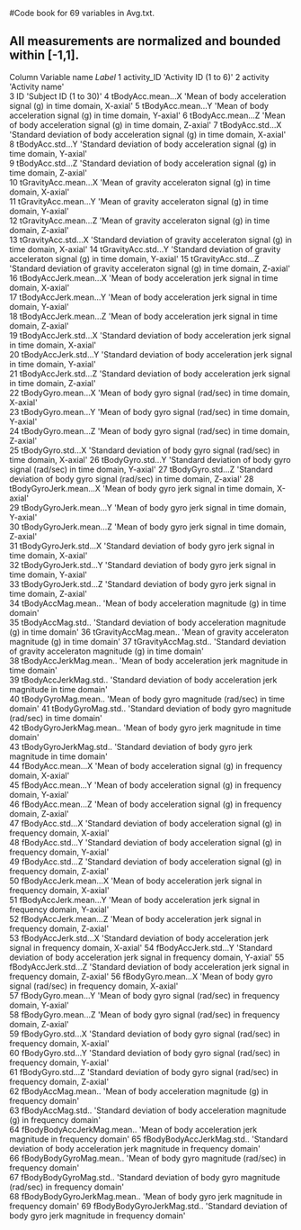 #Code book for 69 variables in Avg.txt.
## All measurements are normalized and bounded within [-1,1].


Column	Variable name		 *Label*
1	activity_ID 	 	 'Activity ID (1 to 6)'	
2	activity 	 	 'Activity name'	
3	ID 	 		 'Subject ID (1 to 30)'	
4	tBodyAcc.mean...X 	 'Mean of body acceleration signal (g) in time domain, X-axial'	
5	tBodyAcc.mean...Y 	 'Mean of body acceleration signal (g) in time domain, Y-axial'	
6	tBodyAcc.mean...Z 	 'Mean of body acceleration signal (g) in time domain, Z-axial'	
7	tBodyAcc.std...X 	 'Standard deviation of body acceleration signal (g) in time domain, X-axial'	
8	tBodyAcc.std...Y 	 'Standard deviation of body acceleration signal (g) in time domain, Y-axial'	
9	tBodyAcc.std...Z 	 'Standard deviation of body acceleration signal (g) in time domain, Z-axial'	
10	tGravityAcc.mean...X 	 'Mean of gravity acceleraton signal (g) in time domain, X-axial'	
11	tGravityAcc.mean...Y 	 'Mean of gravity acceleraton signal (g) in time domain, Y-axial'	
12	tGravityAcc.mean...Z 	 'Mean of gravity acceleraton signal (g) in time domain, Z-axial'	
13	tGravityAcc.std...X 	 'Standard deviation of gravity acceleraton signal (g) in time domain, X-axial'	
14	tGravityAcc.std...Y 	 'Standard deviation of gravity acceleraton signal (g) in time domain, Y-axial'	
15	tGravityAcc.std...Z 	 'Standard deviation of gravity acceleraton signal (g) in time domain, Z-axial'	
16	tBodyAccJerk.mean...X 	 'Mean of body acceleration jerk signal in time domain, X-axial'	
17	tBodyAccJerk.mean...Y 	 'Mean of body acceleration jerk signal in time domain, Y-axial'	
18	tBodyAccJerk.mean...Z 	 'Mean of body acceleration jerk signal in time domain, Z-axial'	
19	tBodyAccJerk.std...X 	 'Standard deviation of body acceleration jerk signal in time domain, X-axial'	
20	tBodyAccJerk.std...Y 	 'Standard deviation of body acceleration jerk signal in time domain, Y-axial'	
21	tBodyAccJerk.std...Z 	 'Standard deviation of body acceleration jerk signal in time domain, Z-axial'	
22	tBodyGyro.mean...X 	 'Mean of body gyro signal (rad/sec) in time domain, X-axial'	
23	tBodyGyro.mean...Y 	 'Mean of body gyro signal (rad/sec) in time domain, Y-axial'	
24	tBodyGyro.mean...Z 	 'Mean of body gyro signal (rad/sec) in time domain, Z-axial'	
25	tBodyGyro.std...X 	 'Standard deviation of body gyro signal (rad/sec) in time domain, X-axial'	
26	tBodyGyro.std...Y 	 'Standard deviation of body gyro signal (rad/sec) in time domain, Y-axial'	
27	tBodyGyro.std...Z 	 'Standard deviation of body gyro signal (rad/sec) in time domain, Z-axial'	
28	tBodyGyroJerk.mean...X 	 'Mean of body gyro jerk signal in time domain, X-axial'	
29	tBodyGyroJerk.mean...Y 	 'Mean of body gyro jerk signal in time domain, Y-axial'	
30	tBodyGyroJerk.mean...Z 	 'Mean of body gyro jerk signal in time domain, Z-axial'	
31	tBodyGyroJerk.std...X 	 'Standard deviation of body gyro jerk signal in time domain, X-axial'	
32	tBodyGyroJerk.std...Y 	 'Standard deviation of body gyro jerk signal in time domain, Y-axial'	
33	tBodyGyroJerk.std...Z 	 'Standard deviation of body gyro jerk signal in time domain, Z-axial'	
34	tBodyAccMag.mean.. 	 'Mean of body acceleration magnitude (g) in time domain'	
35	tBodyAccMag.std.. 	 'Standard deviation of body acceleration magnitude (g) in time domain'	
36	tGravityAccMag.mean.. 	 'Mean of gravity acceleraton magnitude (g) in time domain'	
37	tGravityAccMag.std.. 	 'Standard deviation of gravity acceleraton magnitude (g) in time domain'	
38	tBodyAccJerkMag.mean.. 	 'Mean of body acceleration jerk magnitude in time domain'	
39	tBodyAccJerkMag.std.. 	 'Standard deviation of body acceleration jerk magnitude in time domain'	
40	tBodyGyroMag.mean.. 	 'Mean of body gyro magnitude (rad/sec) in time domain'	
41	tBodyGyroMag.std.. 	 'Standard deviation of body gyro magnitude (rad/sec) in time domain'	
42	tBodyGyroJerkMag.mean..  'Mean of body gyro jerk magnitude in time domain'	
43	tBodyGyroJerkMag.std.. 	 'Standard deviation of body gyro jerk magnitude in time domain'	
44	fBodyAcc.mean...X 	 'Mean of body acceleration signal (g) in frequency domain, X-axial'	
45	fBodyAcc.mean...Y 	 'Mean of body acceleration signal (g) in frequency domain, Y-axial'	
46	fBodyAcc.mean...Z 	 'Mean of body acceleration signal (g) in frequency domain, Z-axial'	
47	fBodyAcc.std...X 	 'Standard deviation of body acceleration signal (g) in frequency domain, X-axial'	
48	fBodyAcc.std...Y 	 'Standard deviation of body acceleration signal (g) in frequency domain, Y-axial'	
49	fBodyAcc.std...Z 	 'Standard deviation of body acceleration signal (g) in frequency domain, Z-axial'	
50	fBodyAccJerk.mean...X 	 'Mean of body acceleration jerk signal in frequency domain, X-axial'	
51	fBodyAccJerk.mean...Y 	 'Mean of body acceleration jerk signal in frequency domain, Y-axial'	
52	fBodyAccJerk.mean...Z 	 'Mean of body acceleration jerk signal in frequency domain, Z-axial'	
53	fBodyAccJerk.std...X 	 'Standard deviation of body acceleration jerk signal in frequency domain, X-axial'	
54	fBodyAccJerk.std...Y 	 'Standard deviation of body acceleration jerk signal in frequency domain, Y-axial'	
55	fBodyAccJerk.std...Z 	 'Standard deviation of body acceleration jerk signal in frequency domain, Z-axial'	
56	fBodyGyro.mean...X 	 'Mean of body gyro signal (rad/sec) in frequency domain, X-axial'	
57	fBodyGyro.mean...Y 	 'Mean of body gyro signal (rad/sec) in frequency domain, Y-axial'	
58	fBodyGyro.mean...Z 	 'Mean of body gyro signal (rad/sec) in frequency domain, Z-axial'	
59	fBodyGyro.std...X 	 'Standard deviation of body gyro signal (rad/sec) in frequency domain, X-axial'	
60	fBodyGyro.std...Y 	 'Standard deviation of body gyro signal (rad/sec) in frequency domain, Y-axial'	
61	fBodyGyro.std...Z 	 'Standard deviation of body gyro signal (rad/sec) in frequency domain, Z-axial'	
62	fBodyAccMag.mean.. 	 'Mean of body acceleration magnitude (g) in frequency domain'	
63	fBodyAccMag.std.. 	 'Standard deviation of body acceleration magnitude (g) in frequency domain'	
64	fBodyBodyAccJerkMag.mean.. 	 'Mean of body acceleration jerk magnitude in frequency domain'	
65	fBodyBodyAccJerkMag.std.. 	 'Standard deviation of body acceleration jerk magnitude in frequency domain'	
66	fBodyBodyGyroMag.mean.. 	 'Mean of body gyro magnitude (rad/sec) in frequency domain'	
67	fBodyBodyGyroMag.std.. 	 	 'Standard deviation of body gyro magnitude (rad/sec) in frequency domain'	
68	fBodyBodyGyroJerkMag.mean.. 	 'Mean of body gyro jerk magnitude in frequency domain'	
69	fBodyBodyGyroJerkMag.std.. 	 'Standard deviation of body gyro jerk magnitude in frequency domain'	
